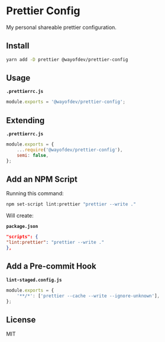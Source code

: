 # Prettier Config

My personal shareable prettier configuration.

## Install

```bash
yarn add -D prettier @wayofdev/prettier-config
```

## Usage

**`.prettierrc.js`**

```js
module.exports = '@wayofdev/prettier-config';
```

## Extending

**`.prettierrc.js`**

```js
module.exports = {
    ...require('@wayofdev/prettier-config'),
    semi: false,
};
```

## Add an NPM Script

Running this command:

```bash
npm set-script lint:prettier "prettier --write ."
```

Will create:

**`package.json`**

```json
"scripts": {
"lint:prettier": "prettier --write ."
},
```

## Add a Pre-commit Hook

**`lint-staged.config.js`**

```js
module.exports = {
    '**/*': ['prettier --cache --write --ignore-unknown'],
};
```

## License

MIT
